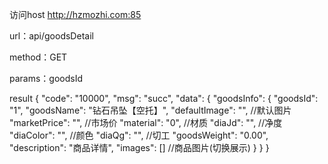 访问host http://hzmozhi.com:85

url：api/goodsDetail

method：GET

params：goodsId

result
{
    "code": "10000",
    "msg": "succ",
    "data": {
        "goodsInfo": {
            "goodsId": "1",
            "goodsName": "钻石吊坠【空托】",
            "defaultImage": "",                  //默认图片
            "marketPrice": "",                   //市场价
            "material": "0",                     //材质
            "diaJd": "",                         //净度
            "diaColor": "",                      //颜色
            "diaQg": "",                         //切工
            "goodsWeight": "0.00",
            "description": "商品详情",
            "images": []                         //商品图片(切换展示)
        }
    }
}